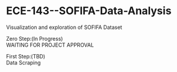 # ECE-143--SOFIFA-Data-Analysis
Visualization and exploration of SOFIFA Dataset <br>

Zero Step:(In Progress)<br>
WAITING FOR PROJECT APPROVAL<br>

First Step:(TBD)<br>
Data Scraping
